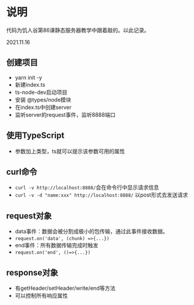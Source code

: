 # 说明

代码为饥人谷第86课静态服务器教学中跟着敲的。以此记录。

2021.11.16

## 创建项目

+ yarn init -y
+ 新建index.ts
+ ts-node-dev启动项目
+ 安装 @types/node模块
+ 在index.ts中创建server
+ 监听server的request事件，监听8888端口

## 使用TypeScript

+ 参数加上类型，ts就可以提示该参数可用的属性
  
## curl命令

+ `curl -v http://localhost:8888/`会在命令行中显示请求信息
+ `curl -v -d "name:xxx" http://localhost:8888/` 以post形式去发送请求

## request对象

+ data事件：数据会被分割成极小的包传输，通过此事件接收数据。
+ `request.on('data', (chunk) =>{...})`
+ end事件：所有数据传输完成时触发
+ `request.on('end', ()=>{...})`

## response对象

+ 有getHeader/setHeader/write/end等方法
+ 可以控制所有响应属性
